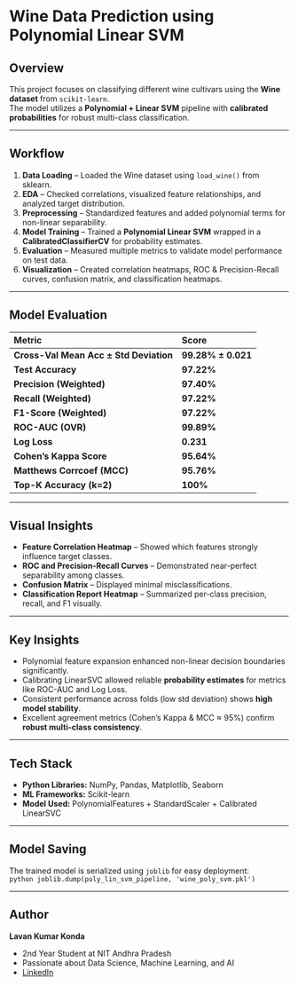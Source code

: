 # Wine Data Prediction using Polynomial Linear SVM

## Overview  
This project focuses on classifying different wine cultivars using the **Wine dataset** from `scikit-learn`.  
The model utilizes a **Polynomial + Linear SVM** pipeline with **calibrated probabilities** for robust multi-class classification.

---

## Workflow  
1. **Data Loading** – Loaded the Wine dataset using `load_wine()` from sklearn.  
2. **EDA** – Checked correlations, visualized feature relationships, and analyzed target distribution.  
3. **Preprocessing** – Standardized features and added polynomial terms for non-linear separability.  
4. **Model Training** – Trained a **Polynomial Linear SVM** wrapped in a **CalibratedClassifierCV** for probability estimates.  
5. **Evaluation** – Measured multiple metrics to validate model performance on test data.  
6. **Visualization** – Created correlation heatmaps, ROC & Precision-Recall curves, confusion matrix, and classification heatmaps.  

---

## Model Evaluation  

| Metric                                 | Score              |
|:---------------------------------------|:-------------------|
| **Cross-Val Mean Acc ± Std Deviation** | **99.28% ± 0.021** |
| **Test Accuracy**                      | **97.22%**         |
| **Precision (Weighted)**               | **97.40%**         |
| **Recall (Weighted)**                  | **97.22%**         |
| **F1-Score (Weighted)**                | **97.22%**         |
| **ROC-AUC (OVR)**                      | **99.89%**         |
| **Log Loss**                           | **0.231**          |
| **Cohen’s Kappa Score**                | **95.64%**         |
| **Matthews Corrcoef (MCC)**            | **95.76%**         |
| **Top-K Accuracy (k=2)**               | **100%**           |

---

##  Visual Insights  
-  **Feature Correlation Heatmap** – Showed which features strongly influence target classes.  
-  **ROC and Precision-Recall Curves** – Demonstrated near-perfect separability among classes.  
-  **Confusion Matrix** – Displayed minimal misclassifications.  
-  **Classification Report Heatmap** – Summarized per-class precision, recall, and F1 visually.  

---

##  Key Insights  
- Polynomial feature expansion enhanced non-linear decision boundaries significantly.  
- Calibrating LinearSVC allowed reliable **probability estimates** for metrics like ROC-AUC and Log Loss.  
- Consistent performance across folds (low std deviation) shows **high model stability**.  
- Excellent agreement metrics (Cohen’s Kappa & MCC ≈ 95%) confirm **robust multi-class consistency**.

---

## Tech Stack  
- **Python Libraries:** NumPy, Pandas, Matplotlib, Seaborn  
- **ML Frameworks:** Scikit-learn  
- **Model Used:** PolynomialFeatures + StandardScaler + Calibrated LinearSVC
  
---

##  Model Saving  
The trained model is serialized using `joblib` for easy deployment:  
`python
joblib.dump(poly_lin_svm_pipeline, 'wine_poly_svm.pkl')`

---
##  Author  

**Lavan Kumar Konda**  
-  2nd Year Student at NIT Andhra Pradesh  
-  Passionate about Data Science, Machine Learning, and AI  
-  [LinkedIn](www.linkedin.com/in/lavan-kumar-konda/)

